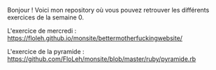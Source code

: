 Bonjour ! 
Voici mon repository où vous pouvez retrouver les différents exercices de la semaine 0.

L'exercice de mercredi : https://floleh.github.io/monsite/bettermotherfuckingwebsite/

L'exercice de la pyramide : https://github.com/FloLeh/monsite/blob/master/ruby/pyramide.rb

